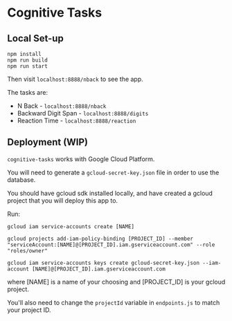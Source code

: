 # Cognitive Tasks

## Local Set-up

```
npm install
npm run build
npm run start
```

Then visit `localhost:8888/nback` to see the app.

The tasks are:
* N Back - `localhost:8888/nback`
* Backward Digit Span - `localhost:8888/digits`
* Reaction Time - `localhost:8888/reaction`

## Deployment (WIP)

`cognitive-tasks` works with Google Cloud Platform.

You will need to generate a `gcloud-secret-key.json` file in order to use the database.

You should have gcloud sdk installed locally, and have created a gcloud project that you will deploy this app to.

Run:

```
gcloud iam service-accounts create [NAME]

gcloud projects add-iam-policy-binding [PROJECT_ID] --member "serviceAccount:[NAME]@[PROJECT_ID].iam.gserviceaccount.com" --role "roles/owner"

gcloud iam service-accounts keys create gcloud-secret-key.json --iam-account [NAME]@[PROJECT_ID].iam.gserviceaccount.com
```

where [NAME] is a name of your choosing and [PROJECT_ID] is your gcloud project.

You'll also need to change the `projectId` variable in `endpoints.js` to match your project ID.
